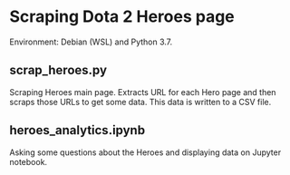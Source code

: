 # Scraping Dota 2 Heroes page

Environment: Debian (WSL) and Python 3.7.

## scrap_heroes.py

Scraping Heroes main page. Extracts URL for each Hero page and then scraps those URLs to get some data. This data is written to a CSV file.

## heroes_analytics.ipynb

Asking some questions about the Heroes and displaying data on Jupyter notebook.

